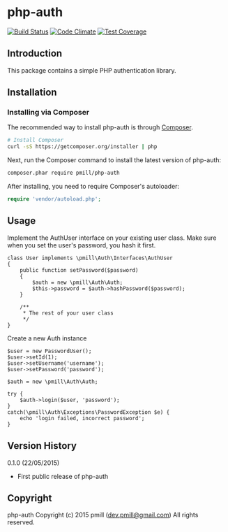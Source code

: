 php-auth 
========

[![Build Status](https://secure.travis-ci.org/pmill/php-auth.svg?branch=master)](http://travis-ci.org/guzzle/guzzle) [![Code Climate](https://codeclimate.com/github/pmill/php-auth/badges/gpa.svg)](https://codeclimate.com/github/pmill/php-auth) [![Test Coverage](https://codeclimate.com/github/pmill/php-auth/badges/coverage.svg)](https://codeclimate.com/github/pmill/php-auth/coverage)

Introduction
------------

This package contains a simple PHP authentication library.


Installation
------------

### Installing via Composer

The recommended way to install php-auth is through
[Composer](http://getcomposer.org).

```bash
# Install Composer
curl -sS https://getcomposer.org/installer | php
```

Next, run the Composer command to install the latest version of php-auth:

```bash
composer.phar require pmill/php-auth
```

After installing, you need to require Composer's autoloader:

```php
require 'vendor/autoload.php';
```


Usage
-----

Implement the AuthUser interface on your existing user class. Make sure when you set the user's password, you hash it first.

    class User implements \pmill\Auth\Interfaces\AuthUser
    {
        public function setPassword($password)
        {
            $auth = new \pmill\Auth\Auth;
            $this->password = $auth->hashPassword($password);
        }
        
        /**
         * The rest of your user class
         */
    }

Create a new Auth instance

    $user = new PasswordUser();
    $user->setId(1);
    $user->setUsername('username');
    $user->setPassword('password');
     
    $auth = new \pmill\Auth\Auth;

    try {
        $auth->login($user, 'password');
    }
    catch(\pmill\Auth\Exceptions\PasswordException $e) {
        echo 'login failed, incorrect password';
    }


Version History
---------------

0.1.0 (22/05/2015)

*   First public release of php-auth


Copyright
---------

php-auth
Copyright (c) 2015 pmill (dev.pmill@gmail.com)
All rights reserved.
